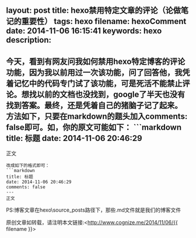 layout: post
title: hexo禁用特定文章的评论（论做笔记的重要性）
tags: hexo
filename: hexoComment
date: 2014-11-06 16:15:41
keywords: hexo
description:
---
今天，看到有网友问我如何禁用hexo特定博客的评论功能，因为我以前用过一次该功能，问了回答他，我凭着记忆中的代码专门试了该功能，可是死活不能禁止评论。想找以前的文档也没找到，google了半天也没有找到答案。最终，还是凭着自己的猪脑子记了起来。<!--more-->
方法如下，只要在markdown的题头加入comments: false即可。如，你的原文可能如下：
     ```markdown
title: 标题
date: 2014-11-06 20:46:29
---
正文
```
改成如下的格式即可：
```markdown
title: 标题
date: 2014-11-06 20:46:29
comments: false
---
正文
```
PS:博客文章在hexo\source\_posts路径下，那些.md文件就是我们的博客文件

原创文章如转载，请注明本文链接:<http://www.cognize.me/2014/11/06/{{ filename }}>